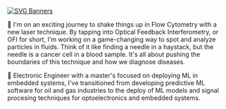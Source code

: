 
[![SVG Banners](https://svg-banners.vercel.app/api?type=typeWriter&text1=|%20Hi%20there,%20I'm%20Sebas👋|%20PhD%20Student%20|%20👨‍💻%20%20ML%20Python%20Developer%20|&width=1000&height=100)](https://github.com/Akshay090/svg-banners)

  🔭  I'm on an exciting journey to shake things up in Flow Cytometry with a new laser technique. By tapping into Optical Feedback Interferometry, or OFI for short, I'm working on a game-changing way to spot and analyze particles in fluids. Think of it like finding a needle in a haystack, but the needle is a cancer cell in a blood sample. It's all about pushing the boundaries of this technique and  how we diagnose diseases.

  🌱 Electronic Engineer with a master's focused on deploying ML in embedded systems, I've transitioned from developing predictive ML software for oil and gas industries to the deploy of ML models and signal procesing techniques for optoelectronics and embedded systems.

